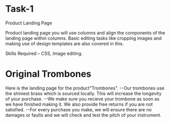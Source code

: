 # Task-1
Product Landing Page

Product landing page you will use columns and align the components of the landing page within columns. Basic editing tasks like cropping images and making use of design templates are also covered in this.

Skills Required – CSS, Image editing.
# Original Trombones
Here is the landing page for the product"Trombones".
--Our trombones use the shiniest brass which is sourced locally. This will increase the longevity of your purchase.
--We make sure you recieve your trombone as soon as we have finished making it. We also provide free returns if you are not satisfied.
--For every purchase you make, we will ensure there are no damages or faults and we will check and test the pitch of your instrument.

